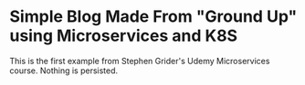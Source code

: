 # Simple Blog Made From "Ground Up" using Microservices and K8S

This is the first example from Stephen Grider's Udemy Microservices course. Nothing is persisted.
